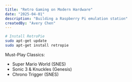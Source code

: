 ```yaml
---
title: "Retro Gaming on Modern Hardware"  
date: "2025-04-01"  
description: "Building a Raspberry Pi emulation station"  
createdBy: "Avery Chen"  
---
```


```bash
# Install RetroPie
sudo apt-get update
sudo apt-get install retropie
```

Must-Play Classics:  
- Super Mario World (SNES)  
- Sonic 3 & Knuckles (Genesis)  
- Chrono Trigger (SNES)  